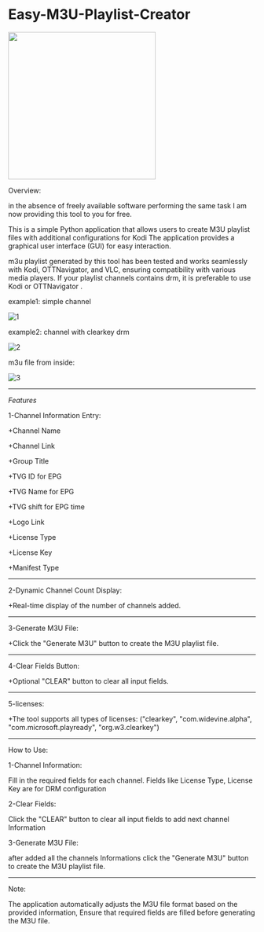 # Easy-M3U-Playlist-Creator

[<img width="300px" src="https://github.com/imrsaleh/Easy-M3U-Playlist-Creator/assets/119083621/0b4753ec-e917-4146-a2b0-3f0f6300533b">](https://www.buymeacoffee.com/aburshrsh9z)


Overview:

 in the absence of freely available software performing the same task
I am now providing this tool to you for free.

This is a simple Python application that allows users to create M3U playlist files with additional configurations for Kodi
The application provides a graphical user interface (GUI) for easy interaction.

m3u playlist generated by this tool has been tested and works seamlessly with Kodi, OTTNavigator, and VLC, ensuring compatibility with various media players.
If your playlist channels contains drm, it is preferable to use Kodi or OTTNavigator .


example1: simple channel

![1](https://github.com/imrsaleh/Easy-M3U-Playlist-Creator/assets/119083621/69d92362-7696-4b80-a5c1-07c23591d2f8)

example2: channel with clearkey drm

![2](https://github.com/imrsaleh/Easy-M3U-Playlist-Creator/assets/119083621/c1e6c620-f525-4925-93a1-417aa3c5f008)

m3u file from inside:

![3](https://github.com/imrsaleh/Easy-M3U-Playlist-Creator/assets/119083621/04555b70-9952-4fbe-bd4d-13ef8b1cad83)


--------------------------------------------------------------

*Features*

1-Channel Information Entry:

+Channel Name

+Channel Link

+Group Title

+TVG ID for EPG

+TVG Name for EPG

+TVG shift for EPG time

+Logo Link

+License Type

+License Key

+Manifest Type

--------------------------------------------------------------

2-Dynamic Channel Count Display:

+Real-time display of the number of channels added.

--------------------------------------------------------------

3-Generate M3U File:

+Click the "Generate M3U" button to create the M3U playlist file.

--------------------------------------------------------------

4-Clear Fields Button:

+Optional "CLEAR" button to clear all input fields.

--------------------------------------------------------------

5-licenses:

+The tool supports all types of licenses: ("clearkey", "com.widevine.alpha", "com.microsoft.playready", "org.w3.clearkey") 

--------------------------------------------------------------

How to Use:

1-Channel Information:

Fill in the required fields for each channel. Fields like License Type, License Key are for DRM configuration

2-Clear Fields:

Click the "CLEAR" button to clear all input fields to add next channel Information

3-Generate M3U File:

after added all the channels Informations click the "Generate M3U" button to create the M3U playlist file.

--------------------------------------------------------------


Note:

The application automatically adjusts the M3U file format based on the provided information,
Ensure that required fields are filled before generating the M3U file.




